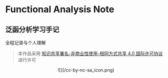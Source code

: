 # Functional Analysis Note

## 泛函分析学习手记
全程记录与个人理解

> 本作品采用 [知识共享署名-非商业性使用-相同方式共享 4.0 国际许可协议](https://creativecommons.org/licenses/by-nc-sa/4.0/deed.zh-Hans) 进行许可

<center> ![](/cc-by-nc-sa_icon.png) </center>